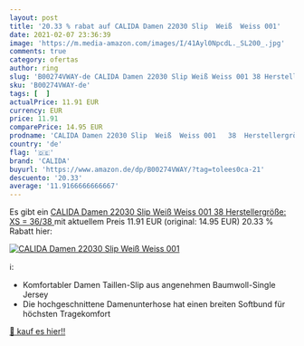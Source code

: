 ```yaml
---
layout: post
title: '20.33 % rabat auf CALIDA Damen 22030 Slip  Weiß  Weiss 001'
date: 2021-02-07 23:36:39
image: 'https://m.media-amazon.com/images/I/41Ayl0NpcdL._SL200_.jpg'
comments: true
category: ofertas
author: ring
slug: 'B00274VWAY-de CALIDA Damen 22030 Slip Weiß Weiss 001 38 Herstellergröße:...'
sku: 'B00274VWAY-de'
tags: [  ]
actualPrice: 11.91 EUR
currency: EUR
price: 11.91
comparePrice: 14.95 EUR
prodname: 'CALIDA Damen 22030 Slip  Weiß  Weiss 001   38  Herstellergröße: XS = 36/38 '
country: 'de'
flag: '🇩🇪'
brand: 'CALIDA'
buyurl: 'https://www.amazon.de/dp/B00274VWAY/?tag=tolees0ca-21'
descuento: '20.33'
average: '11.9166666666667'
---
```


Es gibt ein [CALIDA Damen 22030 Slip  Weiß  Weiss 001   38  Herstellergröße: XS = 36/38 ](https://www.amazon.de/dp/B00274VWAY/?tag=tolees0ca-21) mit aktuellem Preis 11.91 EUR (original: 14.95 EUR) 20.33 % Rabatt hier:

[![CALIDA Damen 22030 Slip  Weiß  Weiss 001](https://m.media-amazon.com/images/I/41Ayl0NpcdL._SL200_.jpg)](https://www.amazon.de/dp/B00274VWAY/?tag=tolees0ca-21)

ℹ️:

- Komfortabler Damen Taillen-Slip aus angenehmen Baumwoll-Single Jersey
- Die hochgeschnittene Damenunterhose hat einen breiten Softbund für höchsten Tragekomfort

[🛒 kauf es hier!!](https://www.amazon.de/dp/B00274VWAY/?tag=tolees0ca-21)
